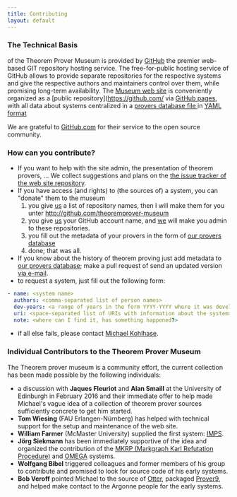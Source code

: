 ```yaml
---
title: Contributing
layout: default
---
```


### The Technical Basis

of the Theorem Prover Museum is provided by [GitHub](http://github.com) the premier web-based GIT repository hosting service. 
The free-for-public hosting service of GitHub allows to provide separate repositories for the respective systems and give the respective authors and maintainers control over them, while promising long-term availability. 
The [Museum web site](http://theoremprover-museum.github.io) is conveniently organized as a [public repository](https://github.com/ via <a href="https://pages.github.com/">GitHub
pages</a>, with all data about systems centralized in a [provers database file ](https://github.com/theoremprover-museum/theoremprover-museum.github.io/blob/master/_data/provers.yml) in [YAML format](https://en.wikipedia.org/wiki/YAML)

We are grateful to [GitHub.com](http://github.com) for their service to the open source community.

### How can you contribute?

* If you want to help with the site admin, the presentation of theorem provers, ... We collect suggestions and plans on the [the issue tracker of the web site repository](https://github.com/theoremprover-museum/theoremprover-museum.github.io/issues). 
* If you have access (and rights) to (the sources of) a system, you can "donate" them to the museum
  1. you give [us](mailto:michael.kohlhase@fau.de) a list of repository names, then I will make them for you unter http://github.com/theoremprover-museum
  1. you give [us](mailto:michael.kohlhase@fau.de) your GitHub account name, and [we](mailto:michael.kohlhase@fau.de) will make you admin to these repositories.
  1. you  fill out the metadata of your provers in the form of [our provers database](https://github.com/theoremprover-museum/theoremprover-museum.github.io/blob/master/_data)
  1. done; that was all.
* If you know about the history of theorem proving just add metadata to [our provers database](https://github.com/theoremprover-museum/theoremprover-museum.github.io/blob/master/_data); make a pull request of send an updated version [via e-mail](mailto:michael.kohlhase@fau.de).
* to request a system, just fill out the following form:

```YAML
- name: <system name>
  authors: <comma-separated list of person names>
  dev-years: <a range of years in the form YYYY-YYYY where it was developed>
  uri: <space-separated list of URIs with information about the system>
  note: <where can I find it, has something happened?>
```	
* if all else fails, please contact [Michael Kohlhase](http://kwarc.info/kohlhase).

### Individual Contributors to the Theorem Prover Museum

The Theorem prover museum is a community effort, the current collection has been made possible by the following individuals: 

* a discussion with **Jaques Fleuriot** and **Alan Smaill** at the University of Edinburgh in February 2016 and their immediate offer to help made Michael's vague idea of a collection of theorem prover sources sufficiently concrete to get him started. 
* **Tom Wiesing** (FAU Erlangen-Nürnberg) has helped with technical support for the setup and maintenance of the web site. 
* **William Farmer** (McMaster University) supplied the first system: [IMPS](http://github.com/theoremprover-museum/imps).
* **Jörg Siekmann** has been immediately supportive of the idea and organized the contribution of the [MKRP (Markgraph Karl Refutation Procedure)](http://github.com/theoremprover-museum/MKRP) and [OMEGA](http://github.com/theoremprover-museum/OMEGA) systems.
*  **Wolfgang Bibel** triggered colleagues and former members of his group to contribute and promised to look for source code of his early systems.
* **Bob Veroff** pointed Michael to the source of [Otter](http://github.com/theoremprover-museum/otter), packaged [Prover9](http://github.com/theoremprover-museum/prover9), and helped make contact to the Argonne people for the early systems.

